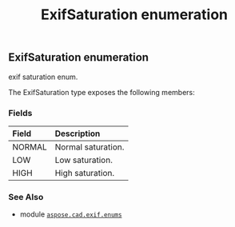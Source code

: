﻿---
title: ExifSaturation enumeration
second_title: Aspose.CAD for Python via .NET API References
description: 
type: docs
weight: 130
url: /python-net/aspose.cad.exif.enums/exifsaturation/
is_root: false
---

## ExifSaturation enumeration

exif saturation enum.



The ExifSaturation type exposes the following members:

### Fields
| Field | Description |
| :- | :- |
| NORMAL | Normal saturation. |
| LOW | Low saturation. |
| HIGH | High saturation. |



### See Also
* module [`aspose.cad.exif.enums`](..)
